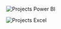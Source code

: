 ![Projects Power BI](https://github.com/user-attachments/assets/186f5643-a0cd-4d81-8ee2-b3d04ee84406)


![Projects Excel](https://github.com/user-attachments/assets/15101ac6-e43f-4ab2-af7b-792ecd5cddee)
